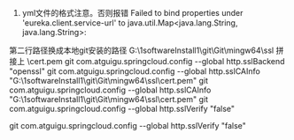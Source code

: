 1. yml文件的格式注意。否则报错
Failed to bind properties under 'eureka.client.service-url' 
to java.util.Map<java.lang.String, java.lang.String>:

第二行路径换成本地git安装的路径  G:\1softwareInstall1\git\Git\mingw64\ssl 拼接上 \cert.pem
git com.atguigu.springcloud.config --global http.sslBackend "openssl"
git com.atguigu.springcloud.config --global http.sslCAInfo "G:\1softwareInstall1\git\Git\mingw64\ssl\cert.pem"
git com.atguigu.springcloud.config --global http.sslCAInfo "G:\1softwareInstall1\git\Git\mingw64\ssl\cert.pem"
git com.atguigu.springcloud.config --global http.sslVerify "false"

git com.atguigu.springcloud.config --global http.sslVerify "false"

